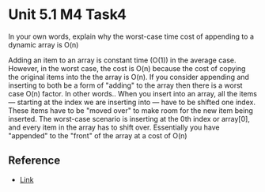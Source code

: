 # Unit 5.1 M4 Task4
In your own words, explain why the worst-case time cost of appending to a dynamic array is O(n)

Adding an item to an array is constant time (O(1)) in the average case. However, in the worst case, the cost is O(n) because the cost of copying the original items into the the array is O(n). If you consider appending and inserting to both be a form of "adding" to the array then there is a worst case O(n) factor. In other words.. When you insert into an array, all the items — starting at the index we are inserting into — have to be shifted one index. These items have to be "moved over" to make room for the new item being inserted. The worst-case scenario is inserting at the 0th index or array[0], and every item in the array has to shift over. Essentially you have "appended" to the "front" of the array at a cost of O(n)

## Reference
- [Link](https://lambdaschool.instructure.com/courses/1739/pages/objective-03-recall-the-time-and-space-complexity-the-strengths-and-weaknesses-and-basic-operations-of-a-dynamic-array?module_item_id=622153)
